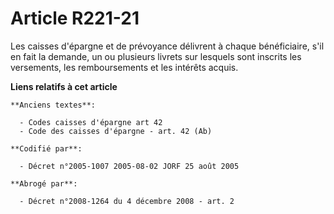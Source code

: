# Article R221-21

Les caisses d'épargne et de prévoyance délivrent à chaque bénéficiaire, s'il en fait la demande, un ou plusieurs livrets sur
lesquels sont inscrits les versements, les remboursements et les intérêts acquis.

**Liens relatifs à cet article**

	**Anciens textes**:

	  - Codes caisses d'épargne art 42
	  - Code des caisses d'épargne - art. 42 (Ab)

	**Codifié par**:

	  - Décret n°2005-1007 2005-08-02 JORF 25 août 2005

	**Abrogé par**:

	  - Décret n°2008-1264 du 4 décembre 2008 - art. 2
